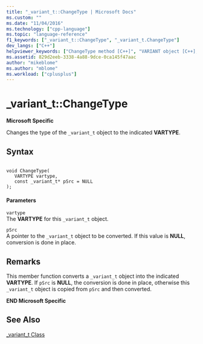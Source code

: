 ```yaml
---
title: "_variant_t::ChangeType | Microsoft Docs"
ms.custom: ""
ms.date: "11/04/2016"
ms.technology: ["cpp-language"]
ms.topic: "language-reference"
f1_keywords: ["_variant_t::ChangeType", "_variant_t.ChangeType"]
dev_langs: ["C++"]
helpviewer_keywords: ["ChangeType method [C++]", "VARIANT object [C++], ChangeType", "VARIANT object"]
ms.assetid: 829d2eeb-3338-4a88-9dce-0ca145f47aac
author: "mikeblome"
ms.author: "mblome"
ms.workload: ["cplusplus"]
---
```

# _variant_t::ChangeType
**Microsoft Specific**  
  
 Changes the type of the `_variant_t` object to the indicated **VARTYPE**.  
  
## Syntax  
  
```  
  
void ChangeType(  
   VARTYPE vartype,  
   const _variant_t* pSrc = NULL   
);  
```  
  
#### Parameters  
 `vartype`  
 The **VARTYPE** for this `_variant_t` object.  
  
 `pSrc`  
 A pointer to the `_variant_t` object to be converted. If this value is **NULL**, conversion is done in place.  
  
## Remarks  
 This member function converts a `_variant_t` object into the indicated **VARTYPE**. If `pSrc` is **NULL**, the conversion is done in place, otherwise this `_variant_t` object is copied from `pSrc` and then converted.  
  
 **END Microsoft Specific**  
  
## See Also  
 [_variant_t Class](../cpp/variant-t-class.md)